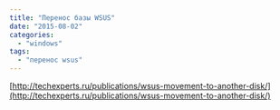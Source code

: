 ```yaml
---
title: "Перенос базы WSUS"
date: "2015-08-02"
categories: 
  - "windows"
tags: 
  - "перенос wsus"
---
```


<!--more-->

[http://techexperts.ru/publications/wsus-movement-to-another-disk/](http://techexperts.ru/publications/wsus-movement-to-another-disk/)
